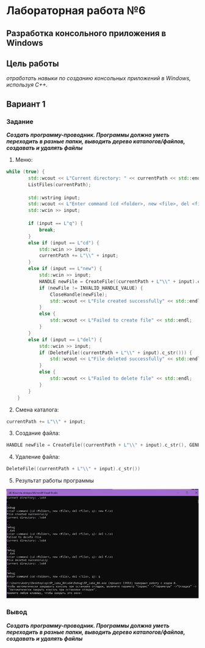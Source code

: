 # Лабораторная работа №6 #

## Разработка консольного приложения в Windows ##

## Цель работы ##

*отработать навыки по созданию консольных приложений в Windows, используя C++.*

## Вариант 1 ##

### Задание ###

***Создать программу-проводник. Программы должна уметь переходить в разные папки, выводить дерево каталогов/файлов, создавать и удалять файлы***

1. Меню:
``` c++
while (true) {
        std::wcout << L"Current directory: " << currentPath << std::endl;
        ListFiles(currentPath);

        std::wstring input;
        std::wcout << L"Enter command (cd <folder>, new <file>, del <file>, q): ";
        std::wcin >> input;

        if (input == L"q") {
            break;
        }
        else if (input == L"cd") {
            std::wcin >> input;
            currentPath += L"\\" + input;
        }
        else if (input == L"new") {
            std::wcin >> input;
            HANDLE newFile = CreateFile((currentPath + L"\\" + input).c_str(), GENERIC_READ | GENERIC_WRITE, FILE_SHARE_READ, NULL, CREATE_NEW, FILE_ATTRIBUTE_NORMAL, NULL);
            if (newFile != INVALID_HANDLE_VALUE) {
                CloseHandle(newFile);
                std::wcout << L"File created successfully" << std::endl;
            }
            else {
                std::wcout << L"Failed to create file" << std::endl;
            }
        }
        else if (input == L"del") {
            std::wcin >> input;
            if (DeleteFile((currentPath + L"\\" + input).c_str())) {
                std::wcout << L"File deleted successfully" << std::endl;
            }
            else {
                std::wcout << L"Failed to delete file" << std::endl;
            }
        }
    }
```
2. Смена каталога:
``` c++
currentPath += L"\\" + input;
```
3. Создание файла:
``` c++
HANDLE newFile = CreateFile((currentPath + L"\\" + input).c_str(), GENERIC_READ | GENERIC_WRITE, FILE_SHARE_READ, NULL, CREATE_NEW, FILE_ATTRIBUTE_NORMAL, NULL);
```
4. Удаление файла:
``` c++
DeleteFile((currentPath + L"\\" + input).c_str())
```
5. Результат работы программы

![result.jpg](images/result.jpg)

### Вывод ###

***Создать программу-проводник. Программы должна уметь переходить в разные папки, выводить дерево каталогов/файлов, создавать и удалять файлы***